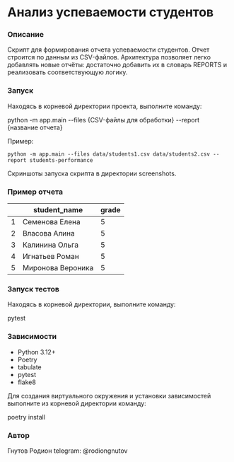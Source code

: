 # Анализ успеваемости студентов

### Описание

Скрипт для формирования отчета успеваемости студентов.
Отчет строится по данным из CSV-файлов.
Архитектура позволяет легко добавлять новые отчёты:
достаточно добавить их в словарь REPORTS и реализовать соответствующую логику.

### Запуск

Находясь в корневой директории проекта, выполните команду:

python -m app.main --files {CSV-файлы для обработки} --report {название отчета}

Пример:

`python -m app.main --files data/students1.csv data/students2.csv --report students-performance`

Скриншоты запуска скрипта в директории screenshots.

### Пример отчета

|    | student_name        |   grade |
|----|---------------------|---------|
|  1 | Семенова Елена      |       5 |
|  2 | Власова Алина       |       5 |
|  3 | Калинина Ольга      |       5 |
|  4 | Игнатьев Роман      |       5 |
|  5 | Миронова Вероника   |       5 |

### Запуск тестов

Находясь в корневой директории, выполните команду:

pytest

### Зависимости

- Python 3.12+
- Poetry
- tabulate
- pytest
- flake8

Для создания виртуального окружения и установки зависимостей выполните из корневой директории команду:

poetry install

### Автор

Гнутов Родион
telegram: @rodiongnutov
